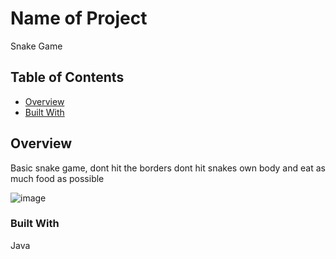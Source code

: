 # Name of Project
Snake Game
## Table of Contents

- [Overview](#overview)
- [Built With](#built-with)

## Overview

Basic snake game, dont hit the borders dont hit snakes own body and eat as much food as possible

![image](https://github.com/cpantani/Portfolio/assets/60154860/ced37c50-e1a0-4295-b938-cb7b8bf2a664)


### Built With

Java


